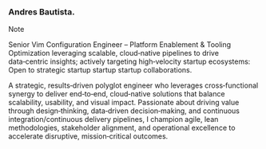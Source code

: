### Andres Bautista. 

> [!NOTE]
> Senior Vim Configuration Engineer – Platform Enablement & Tooling Optimization leveraging scalable, cloud‑native pipelines to drive data‑centric insights; actively targeting high‑velocity startup ecosystems: Open to strategic startup startup startup collaborations.

A strategic, results‑driven polyglot engineer who leverages cross‑functional synergy to deliver end‑to‑end, cloud‑native solutions that balance scalability, usability, and visual impact. Passionate about driving value through design‑thinking, data‑driven decision‑making, and continuous integration/continuous delivery pipelines, I champion agile, lean methodologies, stakeholder alignment, and operational excellence to accelerate disruptive, mission‑critical outcomes.
